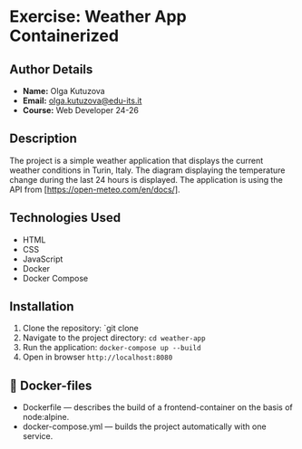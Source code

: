 # Exercise: Weather App Containerized

## Author Details
- **Name:** Olga Kutuzova  
- **Email:** olga.kutuzova@edu-its.it  
- **Course:** Web Developer 24-26


## Description
The project is a simple weather application that displays the current weather conditions in Turin, Italy. The diagram displaying the temperature change during the last 24 hours is displayed. The application is using the API from [https://open-meteo.com/en/docs/].

## Technologies Used
- HTML
- CSS
- JavaScript
- Docker
- Docker Compose


## Installation
1. Clone the repository: `git clone
2. Navigate to the project directory: `cd weather-app`
3. Run the application: `docker-compose up --build`
4. Open in browser `http://localhost:8080`

## 🧊 Docker-files
- Dockerfile — describes the build of a frontend-container on the basis of node:alpine.
- docker-compose.yml — builds the project automatically with one service.